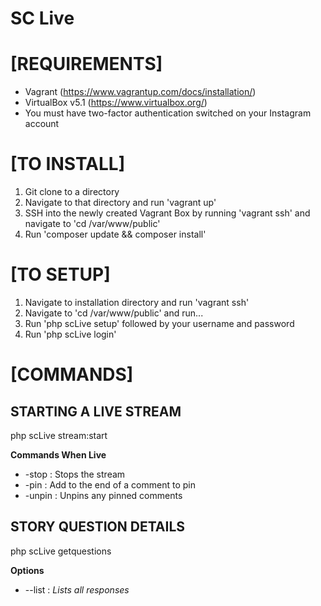 
# SC Live

# [REQUIREMENTS]

- Vagrant (https://www.vagrantup.com/docs/installation/)
- VirtualBox v5.1 (https://www.virtualbox.org/)
- You must have two-factor authentication switched on your Instagram account

# [TO INSTALL]

1) Git clone to a directory
2) Navigate to that directory and run 'vagrant up'
3) SSH into the newly created Vagrant Box by running 'vagrant ssh' and navigate to 'cd /var/www/public'
4) Run 'composer update && composer install'

# [TO SETUP]

1) Navigate to installation directory and run 'vagrant ssh'
2) Navigate to 'cd /var/www/public' and run...
3) Run 'php scLive setup' followed by your username and password
4) Run 'php scLive login'

# [COMMANDS]

## STARTING A LIVE STREAM
php scLive stream:start

**Commands When Live**
- -stop : Stops the stream
- -pin : Add to the end of a comment to pin
- -unpin : Unpins any pinned comments

## STORY QUESTION DETAILS
php scLive getquestions

**Options**
- --list : *Lists all responses*
